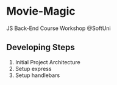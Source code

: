 # Movie-Magic
JS Back-End Course Workshop @SoftUni

## Developing Steps
   1. Initial Project Architecture
   2. Setup express
   3. Setup handlebars